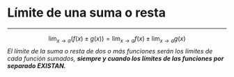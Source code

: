 # Límite de una suma o resta
***
$$
\lim_{ x \to a } (f(x) \pm g(x)) = \lim_{ x \to a } f(x) \pm \lim_{ x \to a } g(x)
$$
*El límite de la suma o resta de dos o más funciones serán los límites de cada función sumados, **siempre y cuando los límites de las funciones por separado EXISTAN.***
